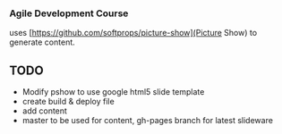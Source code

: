### Agile Development Course

uses [https://github.com/softprops/picture-show](Picture Show) to generate content.  

## TODO

* Modify pshow to use google html5 slide template
* create build & deploy file
* add content
* master to be used for content, gh-pages branch for latest slideware

